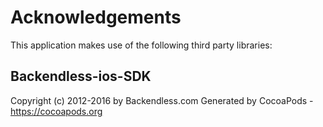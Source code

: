 # Acknowledgements
This application makes use of the following third party libraries:

## Backendless-ios-SDK

Copyright (c) 2012-2016 by Backendless.com
Generated by CocoaPods - https://cocoapods.org
